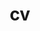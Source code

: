 ---
layout: page
permalink: assets/pdf/Vignesh_CV_Full.pdf
title: cv
description: Curriculum Vitae.
nav: true
---